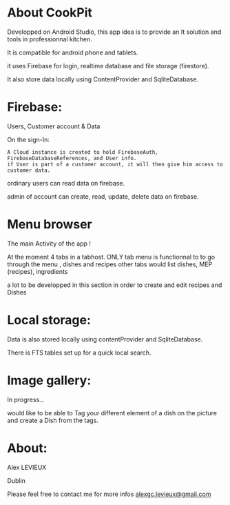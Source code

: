 # About CookPit

Developped on Android Studio,
this app idea is to provide an It solution and tools in professionnal kitchen.

It is compatible for android phone and tablets.

it uses Firebase for login, realtime database and file storage (firestore).

It also store data locally using ContentProvider and SqliteDatabase.

# Firebase:

Users,
Customer account
&
Data


On the sign-In:

    A Cloud instance is created to hold FirebaseAuth, FirebaseDatabaseReferences, and User info.
    if User is part of a customer account, it will then give him access to customer data.


ordinary users can read data on firebase.

admin of account can create, read, update, delete data on firebase.

# Menu browser

The main Activity of the app ! 

At the moment 4 tabs in a tabhost.
  ONLY tab menu is functionnal to to go through the menu , dishes and recipes 
  other tabs would list dishes, MEP (recipes), ingredients

a lot to be developped in this section in order to create and edit recipes and Dishes
  
  
# Local storage:
Data is also stored locally using contentProvider and SqliteDatabase. 

There is FTS tables set up for a quick local search. 
  
# Image gallery:
In progress...

would like to be able to Tag your different element of a dish on the picture and create a Dish from the tags.

# About:
Alex LEVIEUX

Dublin

Please feel free to contact me for more infos alexgc.levieux@gmail.com






      








